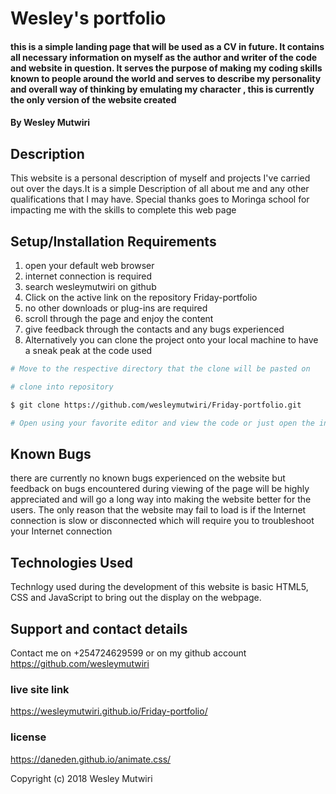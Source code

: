 # Wesley's portfolio

#### this is a simple landing page that will be used as a CV in future. It contains all necessary information on myself as the author and writer of the code and website in question. It serves the purpose of making my coding skills known to people around the world and serves to describe my personality and overall way of thinking by emulating my character , this is currently the only version of the website created

#### By **Wesley Mutwiri**

## Description

This website is a personal description of myself and projects I've carried out over the days.It is a simple Description of all about me and any other qualifications that I may have. Special thanks goes to Moringa school for impacting me with the skills to complete this web page

## Setup/Installation Requirements

1. open your default web browser
2. internet connection is required 
3. search wesleymutwiri on github
4. Click on the active link on the repository Friday-portfolio
5. no other downloads or plug-ins are required 
6. scroll through the page and enjoy the content
7. give feedback through the contacts and any bugs experienced
8. Alternatively you can clone the project onto your local machine to have a sneak peak at the code used

``` bash
# Move to the respective directory that the clone will be pasted on

# clone into repository

$ git clone https://github.com/wesleymutwiri/Friday-portfolio.git

# Open using your favorite editor and view the code or just open the index.html on the browser
```

## Known Bugs

there are currently no known bugs experienced on the website but feedback on bugs encountered during viewing of the page will be highly appreciated and will go a long way into making the website better for the users. The only reason that the website may fail to load is if the Internet connection is slow or disconnected which will require you to troubleshoot your Internet connection

## Technologies Used

Technlogy used during the development of this website is basic HTML5, CSS and JavaScript to bring out the display on the webpage.


## Support and contact details

 Contact me on +254724629599 or on my github account <https://github.com/wesleymutwiri>

### live site link

<https://wesleymutwiri.github.io/Friday-portfolio/>

### license

<https://daneden.github.io/animate.css/>

Copyright (c) 2018 Wesley Mutwiri
